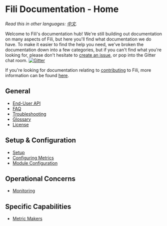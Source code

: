 Fili Documentation - Home
=========================

*Read this in other languages: [中文](../translations/zh/docs/README-zh.md).*


Welcome to Fili's documentation hub! We're still building out documentation on many aspects of Fili, but here you'll
find what documentation we do have. To make it easier to find the help you need, we've broken the documentation down
into a few categories, but if you can't find what you're looking for, please don't hesitate to 
[create an issue](https://github.com/yahoo/fili/issues/new), or pop into the Gitter chat room. 
[![Gitter](https://img.shields.io/gitter/room/yahoo/fili.svg?maxAge=2592000)](https://gitter.im/yahoo/fili)

If you're looking for documentation relating to [contributing](/CONTRIBUTING.md) to Fili, more information can be found
[here](contributing/README.md).

General
-------
- [End-User API](end-user-api.md)
- [FAQ](faq.md)
- [Troubleshooting](troubleshooting.md)
- [Glossary](glossary.md)
- [License](/LICENSE.md)

Setup & Configuration
---------------------
- [Setup](setup.md)
- [Configuring Metrics](configuring-metrics.md)
- [Module Configuration](module-configuration.md)

Operational Concerns
--------------------
- [Monitoring](monitoring-and-operations.md)

Specific Capabilities
---------------------
- [Metric Makers](built-in-makers.md)
